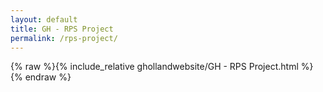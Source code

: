 ```yaml
---
layout: default
title: GH - RPS Project
permalink: /rps-project/
---
```


{% raw %}{% include_relative ghollandwebsite/GH - RPS Project.html %}{% endraw %}